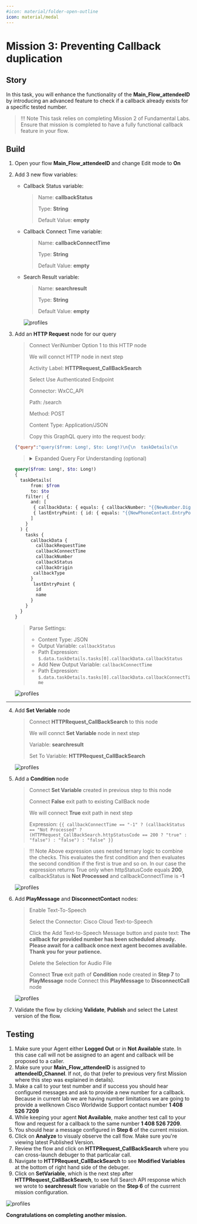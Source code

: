 ```yaml
---
#icon: material/folder-open-outline
icon: material/medal
---
```




# Mission 3: Preventing Callback duplication

## Story 

In this task, you will enhance the functionality of the **Main_Flow_<w class = "attendee_out">attendeeID</w>** by introducing an advanced feature to check if a callback already exists for a specific tested number. 

> !!! Note
      This task relies on completing Mission 2 of Fundamental Labs. Ensure that mission is completed to have a fully functional callback feature in your flow.


## Build

1. Open your flow **Main_Flow_<w class = "attendee_out">attendeeID</w>** and change Edit mode to **On**

2. Add 3 new flow variables: 

    - Callback Status variable:
    
      >
      > Name: **callbackStatus**
      >
      > Type: **String**
      >
      > Default Value: **empty**
    
    - Callback Connect Time variable:
      
      >
      > Name: **callbackConnectTime**
      >
      > Type: **String**
      >
      > Default Value: **empty**
      
    - Search Result variable:
      
      >
      > Name: **searchresult**
      >
      > Type: **String**
      >
      > Default Value: **empty**

      ![profiles](../graphics/Lab2/L2M3-1.gif)

3. Add an **HTTP Request** node for our query
    
    >
    > Connect VeriNumber Option 1 to this HTTP node
    >
    > We will connct HTTP node in next step
    >
    > Activity Label: **HTTPRequest_CallBackSearch**
    >
    > Select Use Authenticated Endpoint
    >
    > Connector: WxCC_API
    > 
    > Path: /search
    > 
    > Method: POST
    > 
    > Content Type: Application/JSON
    >
    > Copy this GraphQL query into the request body:
    >
    ```JSON
    {"query":"query($from: Long!, $to: Long!)\n{\n  taskDetails(\n      from: $from\n      to: $to\n    filter: {\n      and: [\n       { callbackData: { equals: { callbackNumber: \"{{NewNumber.DigitsEntered}}\" } } }\n       { lastEntryPoint: { id: { equals: \"{{NewPhoneContact.EntryPointId}}\" } } }\n      ]\n    }\n  ) {\n    tasks {\n      callbackData {\n        callbackRequestTime\n        callbackConnectTime\n        callbackNumber\n        callbackStatus\n        callbackOrigin\n        callbackType\n      }\n       lastEntryPoint {\n        id\n        name\n      }\n    }\n  }\n}","variables":{"from":"{{now() | epoch(inMillis=true) - 15000000}}","to":"{{now() | epoch(inMillis=true)}}"}}
    ```
    > <details><summary>Expanded Query For Understanding (optional)</summary>
    ```GraphQL
    query($from: Long!, $to: Long!)
    {
      taskDetails(
          from: $from
          to: $to
        filter: {
          and: [
           { callbackData: { equals: { callbackNumber: "{{NewNumber.DigitsEntered}}" } } }
           { lastEntryPoint: { id: { equals: "{{NewPhoneContact.EntryPointId}}" } } }
          ]
        }
      ) {
        tasks {
          callbackData {
            callbackRequestTime
            callbackConnectTime
            callbackNumber
            callbackStatus
            callbackOrigin
           callbackType
          }
           lastEntryPoint {
            id
            name
          }
        }
      }
    }
    ```
    </details>

    > Parse Settings:
    >
    > - Content Type: JSON
    > - Output Variable: `callbackStatus`
    > - Path Expression: <copy>`$.data.taskDetails.tasks[0].callbackData.callbackStatus`</copy>
    > - Add New Output Variable: `callbackConnectTime`
    > - Path Expression: <copy>`$.data.taskDetails.tasks[0].callbackData.callbackConnectTime`</copy>
    >
      ![profiles](../graphics/Lab2/L2M3-2.gif)
---

4. Add **Set Veriable** node
    
    >
    > Connect **HTTPRequest_CallBackSearch** to this node
    >
    > We will connct **Set Variable** node in next step
    >
    > Variable: **searchresult**
    >
    > Set To Variable: **HTTPRequest_CallBackSearch**
    >
    ![profiles](../graphics/Lab2/L2M3-3.gif)

5. Add a **Condition** node
    
      > 
      > Connect **Set Variable** created in previous step to this node
      >
      > Connect **False** exit path to existing CallBack node
      > 
      > We will connect **True** exit path in next step
      >
      > Expression: <copy>`{{ callbackConnectTime == "-1" ? (callbackStatus == "Not Processed" ? (HTTPRequest_CallBackSearch.httpStatusCode == 200 ? "true" : "false") : "false") : "false" }}`</copy>


      > !!! Note
          Above expression uses nested ternary logic to combine the checks. This evaluates the first condition and then evaluates the second condition if the first is true and so on. In our case the expression returns True only when httpStatusCode equals **200**, callbackStatus is **Not Processed** and callbackConnectTime is **-1**

    ![profiles](../graphics/Lab2/L2M3-3.gif)

6. Add **PlayMessage** and **DisconnectContact** nodes: 
    
      > Enable Text-To-Speech
      >
      > Select the Connector: Cisco Cloud Text-to-Speech
      >
      > Click the Add Text-to-Speech Message button and paste text: **The callback for provided number has been scheduled already. Please await for a callback once next agent becomes available. Thank you for your patience.**
      >
      > Delete the Selection for Audio File
      >
      > Connect **True** exit path of **Condition** node created in **Step 7** to **PlayMessage** node
      > Connect this **PlayMessage** to **DisconnectCall** node

      ![profiles](../graphics/Lab2/L2M3-5.gif)

7. Validate the flow by clicking **Validate**, **Publish** and select the Latest version of the flow.

## Testing
    
1. Make sure your Agent either **Logged Out** or in **Not Available** state. In this case call will not be assigned to an agent and callback will be proposed to a caller.
2. Make sure your **Main_Flow_<w class = "attendee_out">attendeeID</w>** is assigned to **<w class = "attendee_out">attendeeID</w>_Channel**. If not, do that (refer to previous very first Mission where this step was explained in details).
3. Make a call to your test number and if success you should hear configured messages and ask to provide a new number for a callback. Because in current lab we are having number limitations we are going to provide a wellknown Cisco Worldwide Support contact number **1 408 526 7209**
4. While keeping your agent **Not Available**, make another test call to your flow and request for a callback to the same number **1 408 526 7209**.
5. You should hear a message configured in **Step 6** of the current mission.
6. Click on **Analyze** to visualy observe the call flow. Make sure you're viewing latest Published Version.
7. Review the flow and click on **HTTPRequest_CallBackSearch** where you can cross-launch debuger to that particalar call.
8. Navigate to **HTTPRequest_CallBackSearch** to see **Modified Variables** at the bottom of right hand side of the debuger. 
9. Click on **SetVariable**, which is the next step after **HTTPRequest_CallBackSearch**, to see full Search API response which we wrote to **searchresult** flow variable on the **Step 6** of the cusrrent mission configuration. 

![profiles](../graphics/Lab2/L2M3-6.gif)

**Congratulations on completing another mission.**
